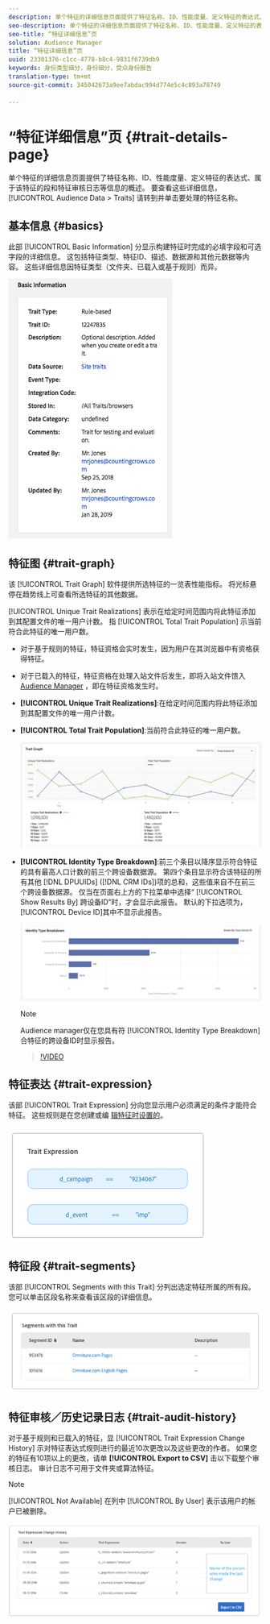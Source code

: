 ```yaml
---
description: 单个特征的详细信息页面提供了特征名称、ID、性能度量、定义特征的表达式、属于该特征的段和特征审核日志等信息的概述。 要查看这些详细信息，请转到“受众数据”>“特征”，然后单击要处理的特征的名称。
seo-description: 单个特征的详细信息页面提供了特征名称、ID、性能度量、定义特征的表达式、属于该特征的段和特征审核日志等信息的概述。 要查看这些详细信息，请转到“受众数据”>“特征”，然后单击要处理的特征的名称。
seo-title: “特征详细信息”页
solution: Audience Manager
title: “特征详细信息”页
uuid: 23301376-c1cc-4778-b8c4-9831f6739db9
keywords: 身份类型细分，身份细分，受众身份报告
translation-type: tm+mt
source-git-commit: 345042673a9ee7abdac994d774e5c4c893a78749

---
```



# “特征详细信息”页 {#trait-details-page}

单个特征的详细信息页面提供了特征名称、ID、性能度量、定义特征的表达式、属于该特征的段和特征审核日志等信息的概述。 要查看这些详细信息， [!UICONTROL Audience Data > Traits] 请转到并单击要处理的特征名称。

## 基本信息 {#basics}

此部 [!UICONTROL Basic Information] 分显示构建特征时完成的必填字段和可选字段的详细信息。 这包括特征类型、特征ID、描述、数据源和其他元数据等内容。 这些详细信息因特征类型（文件夹、已载入或基于规则）而异。

![](assets/basicInfo.png)

## 特征图 {#trait-graph}

该 [!UICONTROL Trait Graph] 软件提供所选特征的一览表性能指标。 将光标悬停在趋势线上可查看所选特征的其他数据。

[!UICONTROL Unique Trait Realizations] 表示在给定时间范围内将此特征添加到其配置文件的唯一用户计数。 指 [!UICONTROL Total Trait Population] 示当前符合此特征的唯一用户数。

* 对于基于规则的特征，特征资格会实时发生，因为用户在其浏览器中有资格获得特征。
* 对于已载入的特征，特征资格在处理入站文件后发生，即将入站文件馈入 [Audience Manager](../../faq/faq-inbound-data-ingestion.md) ，即在特征资格发生时。
* **[!UICONTROL Unique Trait Realizations]**:在给定时间范围内将此特征添加到其配置文件的唯一用户计数。
* **[!UICONTROL Total Trait Population]**:当前符合此特征的唯一用户数。

   ![特征图](assets/trait-summary.png)

* **[!UICONTROL Identity Type Breakdown]**:前三个条目以降序显示符合特征的具有最高人口计数的前三个跨设备数据源。 第四个条目显示符合该特征的所有其他 [!DNL DPUUIDs] ([!DNL CRM IDs])项的总和，这些值来自不在前三个跨设备数据源。 仅当在页面右上方的下拉菜单中选择“ [!UICONTROL Show Results By] 跨设备ID”时，才会显示此报告。 默认的下拉选项为， [!UICONTROL Device ID]其中不显示此报告。

   ![特征图](assets/trait-identity.png)
   > [!NOTE]
   > Audience manager仅在您具有符 [!UICONTROL Identity Type Breakdown] 合特征的跨设备ID时显示报告。

   >[!VIDEO](https://video.tv.adobe.com/v/27977/?captions=chi_hans)

## 特征表达 {#trait-expression}

该部 [!UICONTROL Trait Expression] 分向您显示用户必须满足的条件才能符合特征。 这些规则是在您创建或编 [辑特征时设置的](../../features/traits/about-trait-builder.md)。

![](assets/traitExpression.png)

## 特征段 {#trait-segments}

该部 [!UICONTROL Segments with this Trait] 分列出选定特征所属的所有段。 您可以单击区段名称来查看该区段的详细信息。

![](assets/traitSegments.png)

## 特征审核／历史记录日志 {#trait-audit-history}

对于基于规则和已载入的特征，显 [!UICONTROL Trait Expression Change History] 示对特征表达式规则进行的最近10次更改以及这些更改的作者。 如果您的特征有10项以上的更改，请单 **[!UICONTROL Export to CSV]** 击以下载整个审核日志。 审计日志不可用于文件夹或算法特征。

>[!NOTE]
>
>[!UICONTROL Not Available] 在列中 [!UICONTROL By User] 表示该用户的帐户已被删除。

![](assets/traitHistory.png)